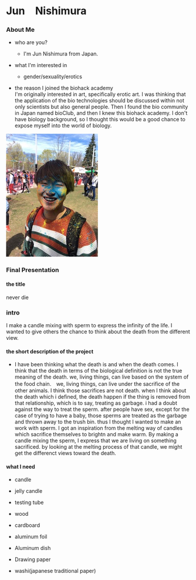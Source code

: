 
# Jun　Nishimura

### About Me
- who are you? 
  - I'm Jun Nishimura from Japan.
- what I'm interested in
  - gender/sexuality/erotics
  

- the reason I joined the biohack academy<br>
I'm originally interested in art, specifically erotic art. I was thinking that the application of the bio technologies should be discussed within not only scientists but also general people. Then I found the bio community in Japan named bioClub, and then I knew this biohack academy. I don't have biology background, so I thought this would be a good chance to expose myself into the world of biology.

![Test Image](image/IMG_0005.JPG)

### Final Presentation

#### the title 
never die

### intro
I make a candle mixing with sperm to express the infinity of the life. I wanted to give others the chance to think about the death from the different view. 

#### the short description of the project
- I have been thinking what the death is and when the death comes. I think that the death in terms of the biological definition is not the true meaning of the death. we, living things, can live based on the system of the food chain.　we, living things, can live under the sacrifice of the other animals. I think those sacrifices are not death. when I think about the death which i defined, the death happen if the thing is removed from that relationship, which is to say, treating as garbage.
i had a doubt against the way to treat the sperm. after people have sex, except for the case of trying to have a baby, those sperms are treated as the garbage and thrown away to the trush bin. thus I thought I wanted to make an work with sperm.
I got an inspiration from the melting way of candles which sacrifice themselves to brightn and make warm. By making a candle mixing the sperm, I express that we are living on something sacrificed. by looking at the melting process of that candle, we might get the differenct views toward the death.

#### what I need
- candle

- jelly candle 
- testing tube
- wood 
- cardboard
- aluminum foil 
- Aluminum dish
- Drawing paper
- washi(japanese traditional paper)









